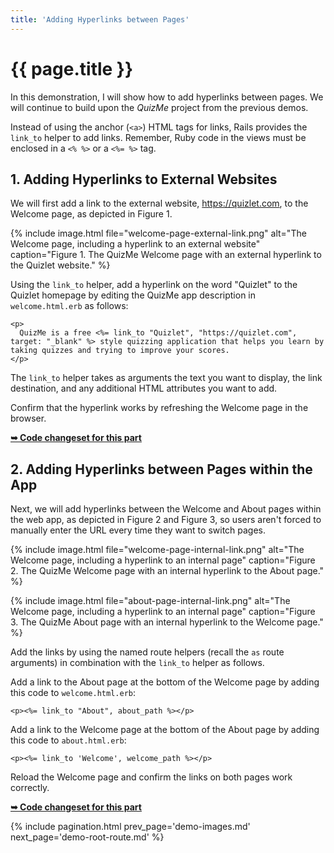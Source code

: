 ```yaml
---
title: 'Adding Hyperlinks between Pages'
---
```


# {{ page.title }}

In this demonstration, I will show how to add hyperlinks between pages. We will continue to build upon the _QuizMe_ project from the previous demos.

Instead of using the anchor (`<a>`) HTML tags for links, Rails provides the `link_to` helper to add links. Remember, Ruby code in the views must be enclosed in a `<% %>` or a `<%= %>` tag.

## 1. Adding Hyperlinks to External Websites

We will first add a link to the external website, <https://quizlet.com>, to the Welcome page, as depicted in Figure 1.

{% include image.html file="welcome-page-external-link.png" alt="The Welcome page, including a hyperlink to an external website" caption="Figure 1. The QuizMe Welcome page with an external hyperlink to the Quizlet website." %}

Using the `link_to` helper, add a hyperlink on the word "Quizlet" to the Quizlet homepage by editing the QuizMe app description in `welcome.html.erb` as follows:

```erb
<p>
  QuizMe is a free <%= link_to "Quizlet", "https://quizlet.com", target: "_blank" %> style quizzing application that helps you learn by taking quizzes and trying to improve your scores.
</p>
```

The `link_to` helper takes as arguments the text you want to display, the link destination, and any additional HTML attributes you want to add.

Confirm that the hyperlink works by refreshing the Welcome page in the browser.

**[➥ Code changeset for this part](https://github.com/human-se/quiz-me-2020/commit/0867a44fb45c385fd7ce3005abe2d9f264c386ab)**

## 2. Adding Hyperlinks between Pages within the App

Next, we will add hyperlinks between the Welcome and About pages within the web app, as depicted in Figure 2 and Figure 3, so users aren't forced to manually enter the URL every time they want to switch pages.

{% include image.html file="welcome-page-internal-link.png" alt="The Welcome page, including a hyperlink to an internal page" caption="Figure 2. The QuizMe Welcome page with an internal hyperlink to the About page." %}

{% include image.html file="about-page-internal-link.png" alt="The Welcome page, including a hyperlink to an internal page" caption="Figure 3. The QuizMe About page with an internal hyperlink to the Welcome page." %}

Add the links by using the named route helpers (recall the `as` route arguments) in combination with the `link_to` helper as follows.

Add a link to the About page at the bottom of the Welcome page by adding this code to `welcome.html.erb`:

```erb
<p><%= link_to "About", about_path %></p>
```

Add a link to the Welcome page at the bottom of the About page by adding this code to `about.html.erb`:

```erb
<p><%= link_to 'Welcome', welcome_path %></p>
```

Reload the Welcome page and confirm the links on both pages work correctly.

**[➥ Code changeset for this part](https://github.com/human-se/quiz-me-2020/commit/13424f3ed23dc590a2d06f7b89d33d051c16aeff)**

{% include pagination.html prev_page='demo-images.md' next_page='demo-root-route.md' %}
